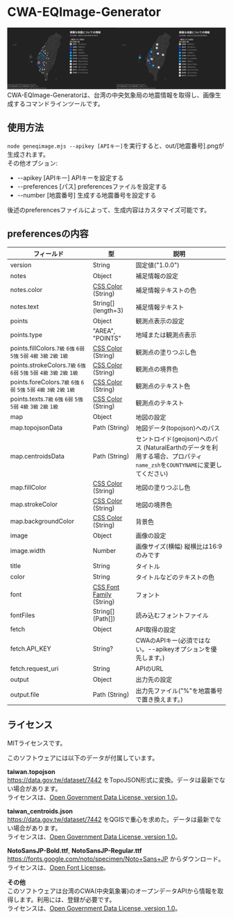 # CWA-EQImage-Generator
![thumbnail](./thumbnail.png)
CWA-EQImage-Generatorは、台湾の中央気象局の地震情報を取得し、画像生成するコマンドラインツールです。

## 使用方法
`node geneqimage.mjs --apikey [APIキー]`を実行すると、out/\[地震番号].pngが生成されます。  
その他オプション:
- --apikey \[APIキー] APIキーを設定する
- --preferences \[パス] preferencesファイルを設定する
- --number \[地震番号] 生成する地震番号を設定する

後述のpreferencesファイルによって、生成内容はカスタマイズ可能です。

## preferencesの内容
| フィールド | 型 | 説明 |
| - | - | - |
| version | String | 固定値("1.0.0") |
| notes | Object | 補足情報の設定 |
| notes.color | [CSS Color](https://developer.mozilla.org/ja/docs/Web/CSS/color) (String) | 補足情報テキストの色 |
| notes.text | String[] (length=3) | 補足情報テキスト |
| points | Object | 観測点表示の設定 |
| points.type | "AREA", "POINTS" | 地域または観測点表示 |
| points.fillColors.`7級` `6強` `6弱` `5強` `5弱` `4級` `3級` `2級` `1級` | [CSS Color](https://developer.mozilla.org/ja/docs/Web/CSS/color) (String) | 観測点の塗りつぶし色 |
| points.strokeColors.`7級` `6強` `6弱` `5強` `5弱` `4級` `3級` `2級` `1級` | [CSS Color](https://developer.mozilla.org/ja/docs/Web/CSS/color) (String) | 観測点の境界色 |
| points.foreColors.`7級` `6強` `6弱` `5強` `5弱` `4級` `3級` `2級` `1級` | [CSS Color](https://developer.mozilla.org/ja/docs/Web/CSS/color) (String) | 観測点のテキスト色 |
| points.texts.`7級` `6強` `6弱` `5強` `5弱` `4級` `3級` `2級` `1級` | [CSS Color](https://developer.mozilla.org/ja/docs/Web/CSS/color) (String) | 観測点のテキスト |
| map | Object | 地図の設定 |
| map.topojsonData | Path (String) | 地図データ(topojson)へのパス |
| map.centroidsData | Path (String) | セントロイド(geojson)へのパス (NaturalEarthのデータを利用する場合、プロパティ`name_zsh`を`COUNTYNAME`に変更してください) |
| map.fillColor | [CSS Color](https://developer.mozilla.org/ja/docs/Web/CSS/color) (String) | 地図の塗りつぶし色 |
| map.strokeColor | [CSS Color](https://developer.mozilla.org/ja/docs/Web/CSS/color) (String) | 地図の境界色 |
| map.backgroundColor | [CSS Color](https://developer.mozilla.org/ja/docs/Web/CSS/color) (String) | 背景色 |
| image | Object | 画像の設定 |
| image.width | Number | 画像サイズ(横幅) 縦横比は16:9のみです |
| title | String | タイトル |
| color | String | タイトルなどのテキストの色 |
| font | [CSS Font Family](https://developer.mozilla.org/ja/docs/Web/CSS/font-family) (String) | フォント |
| fontFiles | String[] (Path[]) | 読み込むフォントファイル |
| fetch | Object | API取得の設定 |
| fetch.API_KEY | String? | CWAのAPIキー(必須ではない。--apikeyオプションを優先します。) |
| fetch.request_uri | String | APIのURL |
| output | Object | 出力先の設定 |
| output.file | Path (String) | 出力先ファイル("%"を地震番号で置き換えます。) |

## ライセンス
MITライセンスです。  
  
このソフトウェアには以下のデータが付属しています。  
  
**taiwan.topojson**  
https://data.gov.tw/dataset/7442 をTopoJSON形式に変換。データは最新でない場合があります。  
ライセンスは、[Open Government Data License, version 1.0](https://data.gov.tw/license)。  
  
**taiwan_centroids.json**  
https://data.gov.tw/dataset/7442 をQGISで重心を求めた。データは最新でない場合があります。  
ライセンスは、[Open Government Data License, version 1.0](https://data.gov.tw/license)。  
  
**NotoSansJP-Bold.ttf**, **NotoSansJP-Regular.ttf**  
https://fonts.google.com/noto/specimen/Noto+Sans+JP からダウンロード。  
ライセンスは、[Open Font License](https://fonts.google.com/noto/specimen/Noto+Sans+JP/license)。  
  
**その他**  
このソフトウェアは台湾のCWA(中央氣象署)のオープンデータAPIから情報を取得します。利用には、登録が必要です。  
ライセンスは、[Open Government Data License, version 1.0](https://data.gov.tw/license)。  